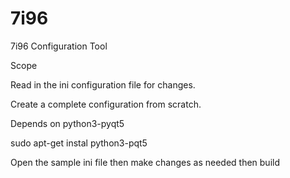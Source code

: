 # 7i96
7i96 Configuration Tool

Scope

Read in the ini configuration file for changes.

Create a complete configuration from scratch.

Depends on python3-pyqt5

sudo apt-get instal python3-pqt5

Open the sample ini file then make changes as needed then build
